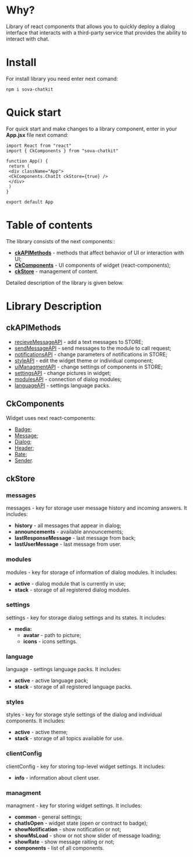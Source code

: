 # Why?
Library of react components that allows you to quickly deploy a dialog interface that interacts with a third-party service that provides the ability to interact with chat.

# Install
For install library you need enter next comand:
```
npm i sova-chatkit
```

# Quick start
For quick start and make changes to a library component, enter in your **App.jsx** file next comand: 
```
import React from "react"
import { CkComponents } from "sova-chatkit"
 
function App() {
 return (
 <div className="App">
 <CkComponents.ChatIt ckStore={true} />
 </div>
 )
}
 
export default App
```

# Table of contents
The library consists of the next components::
* **[ckAPIMethods](#1)** - methods that affect behavior of UI or interaction with UI;  
* **[CkComponents](#2)** - UI components of widget (react-components);  
* **[ckStore](#3)** - management of content.  

Detailed description of the library is given below.
 
# Library Description
## ckAPIMethods <a name="1"></a>
* [recieveMessageAPI](https://github.com/sovaai/chatKit-lib/blob/master/docs/apimethods/recieveMessageAPI.md "Read about this method") - add a text messages to STORE;  
* [sendMessageAPI](https://github.com/sovaai/chatKit-lib/blob/master/docs/apimethods/sendMessageAPI.md "Read about this method") - send messages to the module to call request;  
* [notificationsAPI](https://github.com/sovaai/chatKit-lib/blob/master/docs/apimethods/notificationsAPI.md "Read about this method") - change parameters of notifications in STORE;  
* [styleAPI](https://github.com/sovaai/chatKit-lib/blob/master/docs/apimethods/styleAPI.md "Read about this method") - edit the widget theme or individual component;  
* [uiManagmentAPI](https://github.com/sovaai/chatKit-lib/blob/master/docs/apimethods/uiManagmentAPI.md "Read about this method") - change settings of components in STORE;
* [settingsAPI](https://github.com/sovaai/chatKit-lib/blob/master/docs/apimethods/settingsAPI.md "Read about this method") - change pictures in widget;  
* [modulesAPI](https://github.com/sovaai/chatKit-lib/blob/master/docs/apimethods/modulesAPI.md "Read about this method") - connection of dialog modules;  
* [languageAPI](https://github.com/sovaai/chatKit-lib/blob/master/docs/apimethods/languageAPI%20.md "Read about this method") - settings language packs.  
 
## CkComponents <a name="2"></a>
Widget uses next react-components:
* [Badge](https://github.com/sovaai/chatKit-lib/blob/master/docs/components/badge.md "Read about badge");  
* [Message](https://github.com/sovaai/chatKit-lib/blob/master/docs/components/message.md "Read about message");  
* [Dialog](https://github.com/sovaai/chatKit-lib/blob/master/docs/components/dialog.md "Read about dialog");  
* [Header](https://github.com/sovaai/chatKit-lib/blob/master/docs/components/header.md "Read about header");  
* [Rate](https://github.com/sovaai/chatKit-lib/blob/master/docs/components/rate.md "Read about rate");  
* [Sender](https://github.com/sovaai/chatKit-lib/blob/master/docs/components/sender.md "Read about sender").
 
## ckStore<a name="3"></a>
### **messages**  
messages - key for storage user message history and incoming answers. It includes:  
* **history** - all messages that appear in dialog;  
* **announcements** - available announcements;  
* **lastResponseMessage** - last message from back;  
* **lastUserMessage** - last message from user.  

### **modules**  
modules - key for storage of information of dialog modules. It includes:  
* **active** - dialog module that is currently in use;  
* **stack** - storage of all registered dialog modules.  

### **settings** 
settings - key for storage dialog settings and its states. It includes:  
* **media:**
   * **avatar** - path to picture;  
   * **icons** - icons settings.  
   
### **language** 
language - settings language packs. It includes:  
* **active** - active language pack;  
* **stack** - storage of all registered language packs.  

### **styles** 
styles - key for storage style settings of the dialog and individual components. It includes:  
* **active** - active theme;  
* **stack** - storage of all topics available for use.  

### **clientConfig** 
clientConfig - key for storing top-level widget settings. It includes:  
* **info** - information about client user.  

### **managment** 
managment - key for storing widget settings. It includes:  
* **common** - general settings;  
* **chatIsOpen** - widget state (open or contract to badge);  
* **showNotification** - show notification or not;  
* **showMsLoad** - show or not show slider of message loading;  
* **showRate** - show message raiting or not;  
* **components** - list of all components.  
